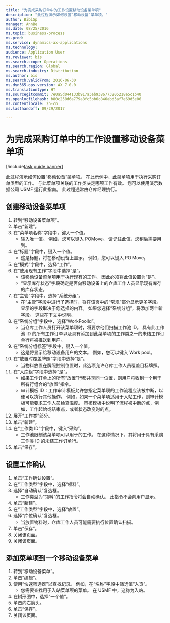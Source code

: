 ```yaml
--- 
title: "为完成采购订单中的工作设置移动设备菜单项"
description: "此过程演示如何设置“移动设备”菜单项。"
author: BibiSp
manager: AnnBe
ms.date: 08/25/2016
ms.topic: business-process
ms.prod: 
ms.service: dynamics-ax-applications
ms.technology: 
audience: Application User
ms.reviewer: bis
ms.search.scope: Operations
ms.search.region: Global
ms.search.industry: Distribution
ms.author: bis
ms.search.validFrom: 2016-06-30
ms.dyn365.ops.version: AX 7.0.0
ms.translationtype: HT
ms.sourcegitcommit: 7e0a5d044133b917a3eb9386773205218e5c1b40
ms.openlocfilehash: b80c258d6a779a8fc5bb6c846abd3af7e69d5e06
ms.contentlocale: zh-cn
ms.lasthandoff: 09/29/2017

---
```

# <a name="set-up-a-mobile-device-menu-item-for-completing-work-in-a-purchase-order"></a>为完成采购订单中的工作设置移动设备菜单项

[!include[task guide banner](../../includes/task-guide-banner.md)]

此过程演示如何设置“移动设备”菜单项。 在此示例中，此菜单项用于执行采购订单类型的工作。 与此菜单项关联的工作类决定哪项工作有效。 您可以使用演示数据公司 USMF 运行此指南。 此过程通常由仓库经理执行。


## <a name="create-a-mobile-device-menu-item"></a>创建移动设备菜单项
1. 转到“移动设备菜单项”。
2. 单击“新建”。
3. 在“菜单项名称”字段中，键入一个值。
    * 输入唯一值。 例如，您可以键入 POMove。 请记住此值，您稍后需要用到。  
4. 在“标题”字段中，键入一个值。
    * 这是标题，将在移动设备上显示。 例如，您可以键入 PO Move。  
5. 在“模式”字段中，选择“工作”。
6. 在“使用现有工作”字段中选择“是”。
    * 该移动设备菜单项用于执行现有的工作。 因此必须将此值设置为“是”。  
    * “显示库存状态”字段确定是否向移动设备上的仓库工作人员显示现有库存的库存状态。  
7. 在“主管”字段中，选择“系统分组”。
    * 在“主管”字段中进行了选择时，将在该页中的“常规”部分显示更多字段。 显示的字段取决于您选择的内容。 如果您选择“系统分组”，将添加两个新字段。 这些在下文中说明。  
8. 在“系统分组”字段中，选择“WorkPoolId”。
    * 当仓库工作人员打开该菜单项时，将要求他们扫描工作池 ID。 具有此工作池 ID 的所有工作订单以及具有添加到此菜单项的工作类之一的未结工作订单行将被推送到用户。  
9. 在“系统分组标签”字段中，键入一个值。
    * 这是将显示给移动设备用户的文本。 例如，您可以键入 Work pool。  
10. 在“放置时覆盖牌照”字段中选择“是”。
    * 当物料放置在牌照控制位置时，此选项允许仓库工作人员覆盖目标牌照。  
11. 在“入库组”字段中选择“是”。
    * 如果工作订单上的所有“放置”行都共享同一位置，则用户将收到一个用于所有行组合的“放置”指令。  
    * 审计模板 ID：工作审计模板允许您指定菜单项的工作流程应该被中断，以便可以执行其他操作。 例如，如果一个菜单项适用于入站工作，则审计模板可能要求工作人员检查温度。 审核模板中说明了流程被中断的点，例如，工作起始或结束点，或者状态改变时的点。  
12. 展开“工作类”部分。
13. 单击“新建”。
14. 在“工作类 ID”字段中，键入“采购”。
    * 工作池限制该菜单项可以用于的工作。 在这种情况下，其将用于具有采购工作类 ID 的未结工作订单行。  
15. 单击“保存”。

## <a name="set-up-work-confirmation"></a>设置工作确认
1. 单击“工作确认设置”。
2. 在“工作类型”字段中，选择“领料”。
3. 选择“自动确认”复选框。
    * 工作类型为“领料”的工作指令将会自动确认。 此指令不会向用户显示。  
4. 单击“新建”。
5. 在“工作类型”字段中，选择“放置”。
6. 选择“库位确认”复选框。
    * 当放置物料时，仓库工作人员可能需要执行位置确认扫描。  
7. 单击“保存”。
8. 关闭该页面。
9. 关闭该页面。

## <a name="add-the-menu-item-to-a-mobile-device-menu"></a>添加菜单项到一个移动设备菜单
1. 转到“移动设备菜单”。
2. 单击“编辑”。
3. 使用“快速筛选器”以查找记录。 例如，在“名称”字段中筛选值“入货”。
    * 您需要查找用于入站菜单项的菜单。 在 USMF 中，这称为入站。  
4. 在树形图中，选择“一个值”。
5. 单击向右箭头。
6. 单击“保存”。
7. 关闭该页面。


